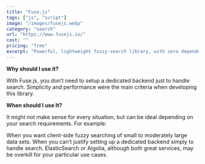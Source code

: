 ```yaml
---
title: "Fuse.js"
tags: ["js", "script"]
image: "/images/fusejs.webp"
category: "search"
url: "https://www.fusejs.io/"
cost: ""
pricing: "free"
excerpt: "Powerful, lightweight fuzzy-search library, with zero dependencies."
---
```


**Why should I use it?**

With Fuse.js, you don’t need to setup a dedicated backend just to handle search.
Simplicity and performance were the main criteria when developing this library.

**When should I use It?**

It might not make sense for every situation, but can be ideal depending on your search requirements. For example:

When you want client-side fuzzy searching of small to moderately large data sets.
When you can’t justify setting up a dedicated backend simply to handle search. ElasticSearch or Algolia, although both great services, may be overkill for your particular use cases.
